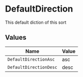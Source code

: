 # DefaultDirection

This default diction of this sort


## Values

| Name                   | Value                  |
| ---------------------- | ---------------------- |
| `DefaultDirectionAsc`  | asc                    |
| `DefaultDirectionDesc` | desc                   |